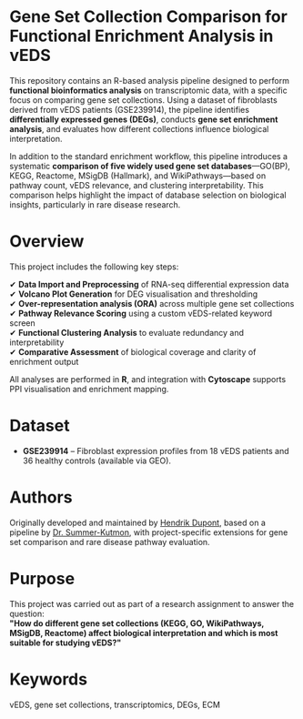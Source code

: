 # Gene Set Collection Comparison for Functional Enrichment Analysis in vEDS

This repository contains an R-based analysis pipeline designed to perform **functional bioinformatics analysis** on transcriptomic data, with a specific focus on comparing gene set collections. Using a dataset of fibroblasts derived from vEDS patients (GSE239914), the pipeline identifies **differentially expressed genes (DEGs)**, conducts **gene set enrichment analysis**, and evaluates how different collections influence biological interpretation.

In addition to the standard enrichment workflow, this pipeline introduces a systematic **comparison of five widely used gene set databases**—GO(BP), KEGG, Reactome, MSigDB (Hallmark), and WikiPathways—based on pathway count, vEDS relevance, and clustering interpretability. This comparison helps highlight the impact of database selection on biological insights, particularly in rare disease research.

# Overview

This project includes the following key steps:

✔ **Data Import and Preprocessing** of RNA-seq differential expression data  
✔ **Volcano Plot Generation** for DEG visualisation and thresholding  
✔ **Over-representation analysis (ORA)** across multiple gene set collections  
✔ **Pathway Relevance Scoring** using a custom vEDS-related keyword screen  
✔ **Functional Clustering Analysis** to evaluate redundancy and interpretability  
✔ **Comparative Assessment** of biological coverage and clarity of enrichment output  

All analyses are performed in **R**, and integration with **Cytoscape** supports PPI visualisation and enrichment mapping.

# Dataset

- **GSE239914** – Fibroblast expression profiles from 18 vEDS patients and 36 healthy controls (available via GEO).

# Authors

Originally developed and maintained by [Hendrik Dupont](https://github.com/HendrikBeDupont), based on a pipeline by [Dr. Summer-Kutmon](https://github.com/mkutmon), with project-specific extensions for gene set comparison and rare disease pathway evaluation.

# Purpose

This project was carried out as part of a research assignment to answer the question:  
**"How do different gene set collections (KEGG, GO, WikiPathways, MSigDB, Reactome) affect biological interpretation and which is most suitable for studying vEDS?"**

# Keywords

vEDS, gene set collections, transcriptomics, DEGs, ECM
